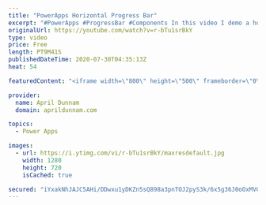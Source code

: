```yaml
---
title: "PowerApps Horizontal Progress Bar"
excerpt: "#PowerApps #ProgressBar #Components In this video I demo a horizontal progress bar solution for Power Apps and show you how to build it.  You'll learn about:  ✅  Components ✅  Dynamically setting gallery wrap count ✅  Dynamically switching object colors"
originalUrl: https://youtube.com/watch?v=r-bTu1srBkY
type: video
price: Free
length: PT9M41S
publishedDateTime: 2020-07-30T04:35:13Z
heat: 54

featuredContent: "<iframe width=\"800\" height=\"500\" frameborder=\"0\" src=\"https://www.youtube.com/embed/r-bTu1srBkY\" allow=\"accelerometer; autoplay; encrypted-media; gyroscope; picture-in-picture\" allowfullscreen></iframe>"

provider:
  name: April Dunnam
  domain: aprildunnam.com

topics:
  - Power Apps

images:
  - url: https://i.ytimg.com/vi/r-bTu1srBkY/maxresdefault.jpg
    width: 1280
    height: 720
    isCached: true

secured: "iYxakNhJAJC5AHi/DDwxu1yDKZn5sQ898a3pnTOJ2pyS3k/6x5g36J0oOxMVGBer2qcSInQU5qOI0/LpFtvEysw1o3tnPPCqGRO3WVGvbhkraumUYwFnWYUigy29e0iLA5x1AiRxCLGtwUKOrGuU37KAEx1A27+uJ8l1m0uSaZlZv37STJWopsZa3msJkr7F6OIptoK8KQ4xpzbl/TIb8nZWq0d/qLGCU1q2QND+5FUtQdfagYrn9rzBAoaCrEHZDSPgI08TNF/KFdQA2pEl08QDnvY78swnM95uPktmnjz/RXn/lBv9QFAD0894bV1D2FxRFgDf7sIbS68t5Lj4l2sP4le4V73C6U8yTxGEUm2OHOZnuT0A8gRB4QVLNK7BYfWdSXSOTX0IYNpL9W23tQ==;WPlIk/fOFTft9ru2GrPZFQ=="
---
```


